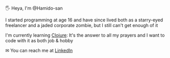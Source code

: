 🖐 Heya, I'm @Hamido-san

I started programming at age 16 and have since lived both as a starry-eyed freelancer and a jaded corporate zombie, but I still can't get enough of it

I'm currently learning [Clojure](https://clojure.org/): It's the answer to all my prayers and I want to code with it as both job & hobby

✉ You can reach me at [LinkedIn](https://www.linkedin.com/in/hamid-sadeghian)
